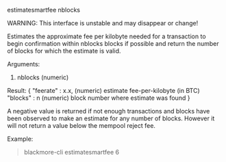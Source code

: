 estimatesmartfee nblocks

WARNING: This interface is unstable and may disappear or change!

Estimates the approximate fee per kilobyte needed for a transaction to begin
confirmation within nblocks blocks if possible and return the number of blocks
for which the estimate is valid.

Arguments:
1. nblocks     (numeric)

Result:
{
  "feerate" : x.x,     (numeric) estimate fee-per-kilobyte (in BTC)
  "blocks" : n         (numeric) block number where estimate was found
}

A negative value is returned if not enough transactions and blocks
have been observed to make an estimate for any number of blocks.
However it will not return a value below the mempool reject fee.

Example:
> blackmore-cli estimatesmartfee 6

